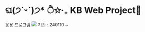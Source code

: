 # ଘ(੭ˊᵕˋ)੭* ੈ✩‧₊ KB Web Project👋
응용 프로그램:<img src="https://img.shields.io/badge/mysql-4479A1?style=for-the-badge&logo=mysql&logoColor=white">
기간 : 240110 ~ 
